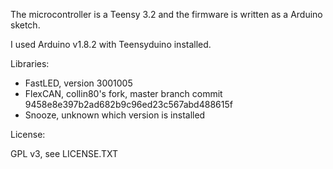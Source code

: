 The microcontroller is a Teensy 3.2 and the firmware is written as a Arduino sketch.

I used Arduino v1.8.2 with Teensyduino installed.

Libraries:

 * FastLED, version 3001005
 * FlexCAN, collin80's fork, master branch commit 9458e8e397b2ad682b9c96ed23c567abd488615f
 * Snooze, unknown which version is installed

License:

 GPL v3, see LICENSE.TXT